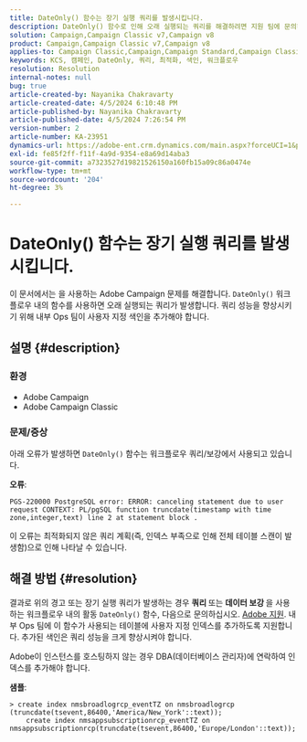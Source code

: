 ```yaml
---
title: DateOnly() 함수는 장기 실행 쿼리를 발생시킵니다.
description: DateOnly() 함수로 인해 오래 실행되는 쿼리를 해결하려면 지원 팀에 문의하십시오. 내부 운영 팀에서 사용자 정의 인덱스를 추가해야 합니다.
solution: Campaign,Campaign Classic v7,Campaign v8
product: Campaign,Campaign Classic v7,Campaign v8
applies-to: Campaign Classic,Campaign,Campaign Standard,Campaign Classic v7,Campaign v8
keywords: KCS, 캠페인, DateOnly, 쿼리, 최적화, 색인, 워크플로우
resolution: Resolution
internal-notes: null
bug: true
article-created-by: Nayanika Chakravarty
article-created-date: 4/5/2024 6:10:48 PM
article-published-by: Nayanika Chakravarty
article-published-date: 4/5/2024 7:26:54 PM
version-number: 2
article-number: KA-23951
dynamics-url: https://adobe-ent.crm.dynamics.com/main.aspx?forceUCI=1&pagetype=entityrecord&etn=knowledgearticle&id=cd1ce2ce-77f3-ee11-904c-6045bd006704
exl-id: fe85f2ff-f11f-4a9d-9354-e8a69d14aba3
source-git-commit: a7323527d19821526150a160fb15a09c86a0474e
workflow-type: tm+mt
source-wordcount: '204'
ht-degree: 3%

---
```


# DateOnly() 함수는 장기 실행 쿼리를 발생시킵니다.


이 문서에서는 을 사용하는 Adobe Campaign 문제를 해결합니다. `DateOnly()` 워크플로우 내의 함수를 사용하면 오래 실행되는 쿼리가 발생합니다. 쿼리 성능을 향상시키기 위해 내부 Ops 팀이 사용자 지정 색인을 추가해야 합니다.

## 설명 {#description}


### 환경

- Adobe Campaign
- Adobe Campaign Classic


### 문제/증상

아래 오류가 발생하면 `DateOnly()` 함수는 워크플로우 쿼리/보강에서 사용되고 있습니다.

<b>오류</b>:


```
PGS-220000 PostgreSQL error: ERROR: canceling statement due to user request CONTEXT: PL/pgSQL function truncdate(timestamp with time zone,integer,text) line 2 at statement block .
```


이 오류는 최적화되지 않은 쿼리 계획(즉, 인덱스 부족으로 인해 전체 테이블 스캔이 발생함)으로 인해 나타날 수 있습니다.


## 해결 방법 {#resolution}


결과로 위의 경고 또는 장기 실행 쿼리가 발생하는 경우 <b>쿼리 </b>또는 <b>데이터 보강 </b>을 사용하는 워크플로우 내의 활동 `DateOnly()` 함수, 다음으로 문의하십시오. [Adobe 지원](https://experienceleague.adobe.com/en/docs/campaign-classic/using/getting-started/support#support). 내부 Ops 팀에 이 함수가 사용되는 테이블에 사용자 지정 인덱스를 추가하도록 지원합니다. 추가된 색인은 쿼리 성능을 크게 향상시켜야 합니다.

Adobe이 인스턴스를 호스팅하지 않는 경우 DBA(데이터베이스 관리자)에 연락하여 인덱스를 추가해야 합니다.

<b>샘플</b>:


```
> create index nmsbroadlogrcp_eventTZ on nmsbroadlogrcp (truncdate(tsevent,86400,'America/New_York'::text));
    create index nmsappsubscriptionrcp_eventTZ on nmsappsubscriptionrcp(truncdate(tsevent,86400,'Europe/London'::text));
```
